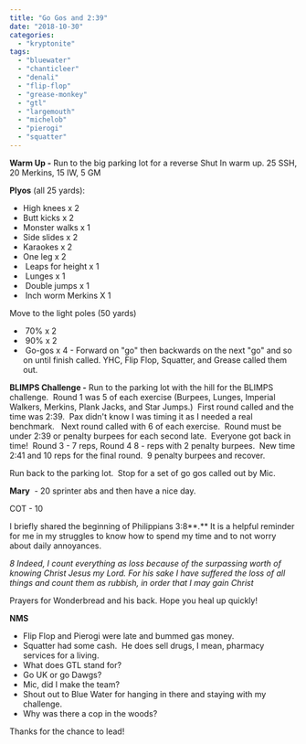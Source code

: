 ```yaml
---
title: "Go Gos and 2:39"
date: "2018-10-30"
categories: 
  - "kryptonite"
tags: 
  - "bluewater"
  - "chanticleer"
  - "denali"
  - "flip-flop"
  - "grease-monkey"
  - "gtl"
  - "largemouth"
  - "michelob"
  - "pierogi"
  - "squatter"
---
```


**Warm Up -** Run to the big parking lot for a reverse Shut In warm up. 25 SSH, 20 Merkins, 15 IW, 5 GM

**Plyos** (all 25 yards):

- High knees x 2
- Butt kicks x 2
- Monster walks x 1
- Side slides x 2
- Karaokes x 2
- One leg x 2
-  Leaps for height x 1
-  Lunges x 1
-  Double jumps x 1
-  Inch worm Merkins X 1

Move to the light poles (50 yards)

-  70% x 2
-  90% x 2
-  Go-gos x 4 - Forward on "go" then backwards on the next "go" and so on until finish called. YHC, Flip Flop, Squatter, and Grease called them out.

**BLIMPS Challenge -** Run to the parking lot with the hill for the BLIMPS challenge.  Round 1 was 5 of each exercise (Burpees, Lunges, Imperial Walkers, Merkins, Plank Jacks, and Star Jumps.)  First round called and the time was 2:39.  Pax didn't know I was timing it as I needed a real benchmark.   Next round called with 6 of each exercise.  Round must be under 2:39 or penalty burpees for each second late.  Everyone got back in time!  Round 3 - 7 reps, Round 4 8 - reps with 2 penalty burpees.  New time 2:41 and 10 reps for the final round.  9 penalty burpees and recover.

Run back to the parking lot.  Stop for a set of go gos called out by Mic.

**Mary**  - 20 sprinter abs and then have a nice day.

COT - 10

I briefly shared the beginning of Philippians 3:8**.** It is a helpful reminder for me in my struggles to know how to spend my time and to not worry about daily annoyances.

_8 Indeed, I count everything as loss because of the surpassing worth of knowing Christ Jesus my Lord. For his sake I have suffered the loss of all things and count them as rubbish, in order that I may gain Christ_

Prayers for Wonderbread and his back. Hope you heal up quickly!

**NMS**

- Flip Flop and Pierogi were late and bummed gas money.
- Squatter had some cash.  He does sell drugs, I mean, pharmacy services for a living.
- What does GTL stand for?
- Go UK or go Dawgs?
- Mic, did I make the team?
- Shout out to Blue Water for hanging in there and staying with my challenge.
- Why was there a cop in the woods?

Thanks for the chance to lead!
